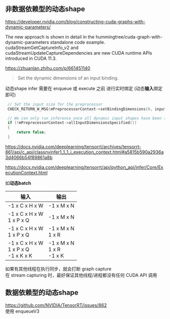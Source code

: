 ## 非数据依赖型的动态shape   

https://developer.nvidia.com/blog/constructing-cuda-graphs-with-dynamic-parameters/   

The new approach is shown in detail in the hummingtree/cuda-graph-with-dynamic-parameters standalone code example. cudaStreamGetCaptureInfo_v2 and cudaStreamUpdateCaptureDependencies are new CUDA runtime APIs introduced in CUDA 11.3.

https://zhuanlan.zhihu.com/p/661451140

> Set the dynamic dimensions of an input binding.

动态shape infer 需要在 enqueue 或 execute 之前 进行实时绑定 (动态**输入**绑定即可)      
```cpp
 // Set the input size for the preprocessor
 CHECK_RETURN_W_MSG(mPreprocessorContext->setBindingDimensions(0, inputDims), false, "Invalid binding dimensions.");

 // We can only run inference once all dynamic input shapes have been specified.
 if (!mPreprocessorContext->allInputDimensionsSpecified())
 {
     return false;
 }
```

https://docs.nvidia.com/deeplearning/tensorrt/archives/tensorrt-861/api/c_api/classnvinfer1_1_1_i_execution_context.html#a5815b590a2936a3d4066b54f89861a8b  

https://docs.nvidia.com/deeplearning/tensorrt/api/python_api/infer/Core/ExecutionContext.html     

如**动态batch**        

|输入      |输出|  
|-------- | ------|     
|-1 x C x H x W     | -1 x M x N  |       
|-1 x C x H x W <br> 1 x P x Q  | -1 x M x N  |      
|-1 x C x H x W <br> 1 x P x Q  | -1 x M x N <br> 1 x R |   
|-1 x C x H x W <br> 1 x P x Q <br> -1 x K x K| -1 x M x N <br> 1 x R  <br>  -1 x K|   
 
如果有其他线程在执行同步，就会打断 graph capture    
 在 stream capturing 时，最好保证其他线程/进程都没有任何 CUDA API 调用      


 ## 数据依赖型的动态shape     
 https://github.com/NVIDIA/TensorRT/issues/862    
 使用  enqueueV3   
 
